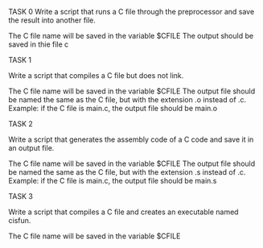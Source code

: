 TASK 0
Write a script that runs a C file through the preprocessor and save the result into another file.

The C file name will be saved in the variable $CFILE
The output should be saved in thie file c

TASK 1


Write a script that compiles a C file but does not link.

The C file name will be saved in the variable $CFILE
The output file should be named the same as the C file, but with the extension .o instead of .c.
Example: if the C file is main.c, the output file should be main.o


TASK 2

Write a script that generates the assembly code of a C code and save it in an output file.

The C file name will be saved in the variable $CFILE
The output file should be named the same as the C file, but with the extension .s instead of .c.
Example: if the C file is main.c, the output file should be main.s

TASK 3

Write a script that compiles a C file and creates an executable named cisfun.

The C file name will be saved in the variable $CFILE
